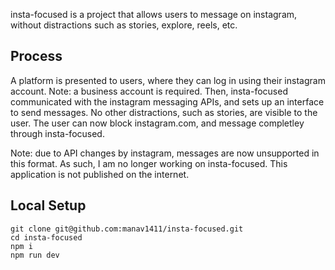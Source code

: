 insta-focused is a project that allows users to message on instagram, without distractions such as stories, explore, reels, etc.

## Process
A platform is presented to users, where they can log in using their instagram account. Note: a business account is required.
Then, insta-focused communicated with the instagram messaging APIs, and sets up an interface to send messages.
No other distractions, such as stories, are visible to the user.
The user can now block instagram.com, and message completley through insta-focused.

Note: due to API changes by instagram, messages are now unsupported in this format. As such, I am no longer working on insta-focused.
This application is not published on the internet.

## Local Setup
```
git clone git@github.com:manav1411/insta-focused.git
cd insta-focused
npm i
npm run dev
```
